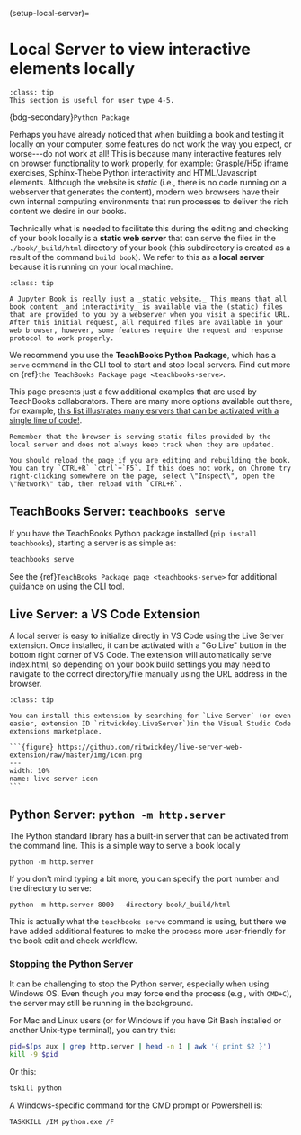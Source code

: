(setup-local-server)=
# Local Server to view interactive elements locally

```{admonition} User types
:class: tip
This section is useful for user type 4-5.
```

{bdg-secondary}`Python Package`

Perhaps you have already noticed that when building a book and testing it locally on your computer, some features do not work the way you expect, or worse---do not work at all! This is because many interactive features rely on browser functionality to work properly, for example: Grasple/H5p iframe exercises, Sphinx-Thebe Python interactivity and HTML/Javascript elements. Although the website is _static_ (i.e., there is no code running on a webserver that generates the content), modern web browsers have their own internal computing environments that run processes to deliver the rich content we desire in our books.

Technically what is needed to facilitate this during the editing and checking of your book locally is a **static web server** that can serve the files in the `./book/_build/html` directory of your book (this subdirectory is created as a result of the command `build book`). We refer to this as a **local server** because it is running on your local machine.

```{admonition} Why do you need a local server?
:class: tip

A Jupyter Book is really just a _static website._ This means that all book content _and interactivity_ is available via the (static) files that are provided to you by a webserver when you visit a specific URL. After this initial request, all required files are available in your web browser, however, some features require the request and response protocol to work properly. 
```

We recommend you use the **TeachBooks Python Package**, which has a `serve` command in the CLI tool to start and stop local servers. Find out more on {ref}`the TeachBooks Package page <teachbooks-serve>`.

This page presents just a few additional examples that are used by TeachBooks collaborators. There are many more options available out there, for example, [this list illustrates many esrvers that can be activated with a single line of code!](https://gist.github.com/willurd/5720255).

```{tip}
Remember that the browser is serving static files provided by the local server and does not always keep track when they are updated. 

You should reload the page if you are editing and rebuilding the book. You can try `CTRL+R` `ctrl`+`F5`. If this does not work, on Chrome try right-clicking somewhere on the page, select \"Inspect\", open the \"Network\" tab, then reload with `CTRL+R`.
```

## TeachBooks Server: `teachbooks serve`

If you have the TeachBooks Python package installed (`pip install teachbooks`), starting a server is as simple as:

```bash
teachbooks serve
```

See the {ref}`TeachBooks Package page <teachbooks-serve>` for additional guidance on using the CLI tool.

## Live Server: a VS Code Extension

A local server is easy to initialize directly in VS Code using the Live Server extension. Once installed, it can be activated with a "Go Live" button in the bottom right corner of VS Code. The extension will automatically serve index.html, so depending on your book build settings you may need to navigate to the correct directory/file manually using the URL address in the browser.

````{admonition} Install Live Serve Extension
:class: tip

You can install this extension by searching for `Live Server` (or even easier, extension ID `ritwickdey.LiveServer`)in the Visual Studio Code extensions marketplace.

```{figure} https://github.com/ritwickdey/live-server-web-extension/raw/master/img/icon.png
---
width: 10%
name: live-server-icon
```
````


## Python Server: `python -m http.server`

The Python standard library has a built-in server that can be activated from the command line. This is a simple way to serve a book locally  

```
python -m http.server
```

If you don't mind typing a bit more, you can specify the port number and the directory to serve:

```
python -m http.server 8000 --directory book/_build/html
```

This is actually what the `teachbooks serve` command is using, but there we have added additional features to make the process more user-friendly for the book edit and check workflow.

### Stopping the Python Server

It can be challenging to stop the Python server, especially when using Windows OS. Even though you may force end the process (e.g., with `CMD+C`), the server may still be running in the background.

For Mac and Linux users (or for Windows if you have Git Bash installed or another Unix-type terminal), you can try this:

```bash 
pid=$(ps aux | grep http.server | head -n 1 | awk '{ print $2 }')
kill -9 $pid
```

Or this:

```bash
tskill python
```

A Windows-specific command for the CMD prompt or Powershell is:

```
TASKKILL /IM python.exe /F
```